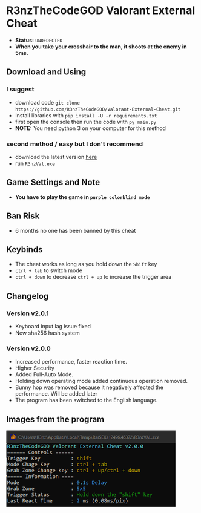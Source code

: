 # R3nzTheCodeGOD Valorant External Cheat
- **Status:** `UNDEDECTED`
- **When you take your crosshair to the man, it shoots at the enemy in 5ms.**

## Download and Using 

### I suggest
- download code `git clone https://github.com/R3nzTheCodeGOD/Valorant-External-Cheat.git`
- Install libraries with `pip install -U -r requirements.txt`
- first open the console then run the code with `py main.py`
- **NOTE:**  You need python 3 on your computer for this method

### second method / easy but I don't recommend
- download the latest version [here](https://github.com/R3nzTheCodeGOD/Valorant-External-Cheat/releases)
- run `R3nzVal.exe`

## Game Settings and Note
- **You have to play the game in `purple colorblind mode`**

## Ban Risk
- 6 months no one has been banned by this cheat

## Keybinds
- The cheat works as long as you hold down the `Shift` key
- `ctrl + tab` to switch mode
- `ctrl + down` to decrease `ctrl + up` to increase the trigger area

## Changelog
### Version v2.0.1
- Keyboard input lag issue fixed
- New sha256 hash system
### Version v2.0.0
- Increased performance, faster reaction time.
- Higher Security
- Added Full-Auto Mode.
- Holding down operating mode added continuous operation removed.
- Bunny hop was removed because it negatively affected the performance. Will be added later
- The program has been switched to the English language.

## Images from the program
<img src=".assets/0.png">
